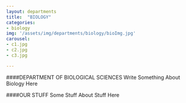 ```yaml
---
layout: departments
title:  "BIOLOGY"
categories:
- biology
img: '/assets/img/departments/biology/bioImg.jpg'
carousel:
- c1.jpg
- c2.jpg
- c3.jpg

---
```

####DEPARTMENT OF BIOLOGICAL SCIENCES
Write Something About Biology Here

####OUR STUFF
Some Stuff About Stuff Here